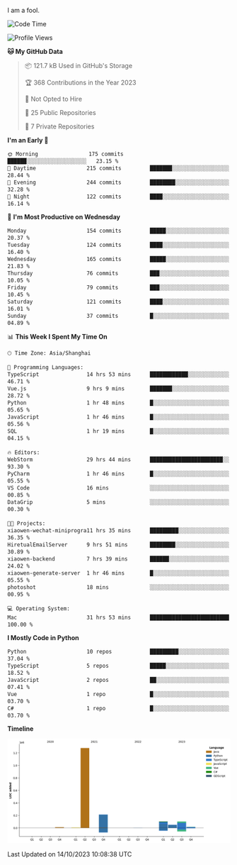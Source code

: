 I am a fool.

<!--START_SECTION:waka-->
![Code Time](http://img.shields.io/badge/Code%20Time-779%20hrs%2046%20mins-blue)

![Profile Views](http://img.shields.io/badge/Profile%20Views-0-blue)

**🐱 My GitHub Data** 

> 📦 121.7 kB Used in GitHub's Storage 
 > 
> 🏆 368 Contributions in the Year 2023
 > 
> 🚫 Not Opted to Hire
 > 
> 📜 25 Public Repositories 
 > 
> 🔑 7 Private Repositories 
 > 
**I'm an Early 🐤** 

```text
🌞 Morning                175 commits         ██████░░░░░░░░░░░░░░░░░░░   23.15 % 
🌆 Daytime                215 commits         ███████░░░░░░░░░░░░░░░░░░   28.44 % 
🌃 Evening                244 commits         ████████░░░░░░░░░░░░░░░░░   32.28 % 
🌙 Night                  122 commits         ████░░░░░░░░░░░░░░░░░░░░░   16.14 % 
```
📅 **I'm Most Productive on Wednesday** 

```text
Monday                   154 commits         █████░░░░░░░░░░░░░░░░░░░░   20.37 % 
Tuesday                  124 commits         ████░░░░░░░░░░░░░░░░░░░░░   16.40 % 
Wednesday                165 commits         █████░░░░░░░░░░░░░░░░░░░░   21.83 % 
Thursday                 76 commits          ███░░░░░░░░░░░░░░░░░░░░░░   10.05 % 
Friday                   79 commits          ███░░░░░░░░░░░░░░░░░░░░░░   10.45 % 
Saturday                 121 commits         ████░░░░░░░░░░░░░░░░░░░░░   16.01 % 
Sunday                   37 commits          █░░░░░░░░░░░░░░░░░░░░░░░░   04.89 % 
```


📊 **This Week I Spent My Time On** 

```text
🕑︎ Time Zone: Asia/Shanghai

💬 Programming Languages: 
TypeScript               14 hrs 53 mins      ████████████░░░░░░░░░░░░░   46.71 % 
Vue.js                   9 hrs 9 mins        ███████░░░░░░░░░░░░░░░░░░   28.72 % 
Python                   1 hr 48 mins        █░░░░░░░░░░░░░░░░░░░░░░░░   05.65 % 
JavaScript               1 hr 46 mins        █░░░░░░░░░░░░░░░░░░░░░░░░   05.56 % 
SQL                      1 hr 19 mins        █░░░░░░░░░░░░░░░░░░░░░░░░   04.15 % 

🔥 Editors: 
WebStorm                 29 hrs 44 mins      ███████████████████████░░   93.30 % 
PyCharm                  1 hr 46 mins        █░░░░░░░░░░░░░░░░░░░░░░░░   05.55 % 
VS Code                  16 mins             ░░░░░░░░░░░░░░░░░░░░░░░░░   00.85 % 
DataGrip                 5 mins              ░░░░░░░░░░░░░░░░░░░░░░░░░   00.30 % 

🐱‍💻 Projects: 
xiaowen-wechat-miniprogra11 hrs 35 mins      █████████░░░░░░░░░░░░░░░░   36.35 % 
HiretualEmailServer      9 hrs 51 mins       ████████░░░░░░░░░░░░░░░░░   30.89 % 
xiaowen-backend          7 hrs 39 mins       ██████░░░░░░░░░░░░░░░░░░░   24.02 % 
xiaowen-generate-server  1 hr 46 mins        █░░░░░░░░░░░░░░░░░░░░░░░░   05.55 % 
photoshot                18 mins             ░░░░░░░░░░░░░░░░░░░░░░░░░   00.95 % 

💻 Operating System: 
Mac                      31 hrs 53 mins      █████████████████████████   100.00 % 
```

**I Mostly Code in Python** 

```text
Python                   10 repos            █████████░░░░░░░░░░░░░░░░   37.04 % 
TypeScript               5 repos             █████░░░░░░░░░░░░░░░░░░░░   18.52 % 
JavaScript               2 repos             ██░░░░░░░░░░░░░░░░░░░░░░░   07.41 % 
Vue                      1 repo              █░░░░░░░░░░░░░░░░░░░░░░░░   03.70 % 
C#                       1 repo              █░░░░░░░░░░░░░░░░░░░░░░░░   03.70 % 
```



**Timeline**

![Lines of Code chart](https://raw.githubusercontent.com/VeejaLiu/VeejaLiu/master/assets/bar_graph.png)


 Last Updated on 14/10/2023 10:08:38 UTC
<!--END_SECTION:waka-->
